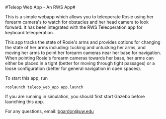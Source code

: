 #Teleop Web App - An RWS App#

This is a simple webapp which allows you to teleoperate Rosie using her forearm camera's to watch for obstacles and her head camera to look forward. It has been integrated with the RWS Teleoperation app for keyboard teleoperation.

This app tracks the state of Rosie's arms and provides options for changing the state of her arms including: tucking and untucking her arms, and moving her arms to point her forearm cameras near her base for navigation. When pointing Rosie's forearm cameras towards her base, her arms can either be placed in a tight (better for moving through tight passages) or a loose configuration (better for general navigation in open spaces).

To start this app, run

    roslaunch teleop_web_app app.launch

If you are running in simulation, you should first start Gazebo before launching this app.

For any questions, email: bgardon@uw.edu